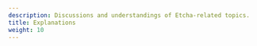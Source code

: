 ```yaml
---
description: Discussions and understandings of Etcha-related topics.
title: Explanations
weight: 10
---
```

